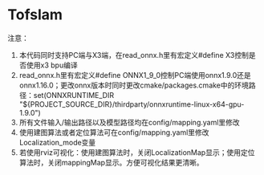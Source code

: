 # Tofslam

  注意：
  1. 本代码同时支持PC端与X3端，在read_onnx.h里有宏定义#define X3控制是否使用x3 bpu编译
  2. read_onnx.h里有宏定义#define ONNX1_9_0控制PC端使用onnx1.9.0还是onnx1.16.0；更改onnx版本时同时更改cmake/packages.cmake中的环境路径：set(ONNXRUNTIME_DIR "${PROJECT_SOURCE_DIR}/thirdparty/onnxruntime-linux-x64-gpu-1.9.0")
  3. 所有文件输入/输出路径以及模型路径均在config/mapping.yaml里修改
  4. 使用建图算法或者定位算法可在config/mapping.yaml里修改Localization_mode变量
  5. 若使用rviz可视化：使用建图算法时，关闭LocalizationMap显示；使用定位算法时，关闭mappingMap显示。方便可视化结果更清晰。
